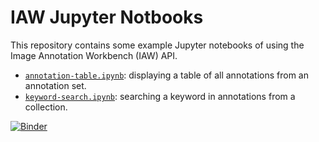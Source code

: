 # IAW Jupyter Notbooks

This repository contains some example Jupyter notebooks of using the Image Annotation Workbench (IAW) API.

- [`annotation-table.ipynb`](https://binderhub.rc.nectar.org.au/v2/gh/Systemik-Solutions/iaw-notebooks/HEAD?labpath=annotation-table.ipynb): displaying a table of all annotations from an annotation set.
- [`keyword-search.ipynb`](https://binderhub.rc.nectar.org.au/v2/gh/Systemik-Solutions/iaw-notebooks/HEAD?labpath=keyword-search.ipynb): searching a keyword in annotations from a collection.

[![Binder](https://binderhub.rc.nectar.org.au/badge_logo.svg)](https://binderhub.rc.nectar.org.au/v2/gh/Systemik-Solutions/iaw-notebooks/HEAD)
